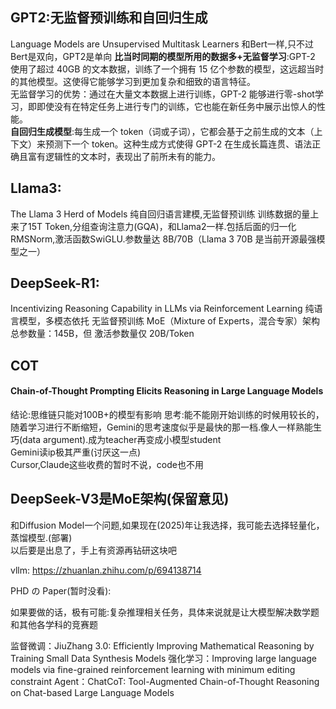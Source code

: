 ## GPT2:无监督预训练和自回归生成
Language Models are Unsupervised Multitask Learners
和Bert一样,只不过Bert是双向，GPT2是单向
**比当时同期的模型所用的数据多+无监督学习**:GPT-2 使用了超过 40GB 的文本数据，训练了一个拥有 15 亿个参数的模型，这远超当时的其他模型。这使得它能够学习到更加复杂和细致的语言特征。  
无监督学习的优势：通过在大量文本数据上进行训练，GPT-2 能够进行零-shot学习，即即使没有在特定任务上进行专门的训练，它也能在新任务中展示出惊人的性能。  
**自回归生成模型**:每生成一个 token（词或子词），它都会基于之前生成的文本（上下文）来预测下一个 token。这种生成方式使得 GPT-2 在生成长篇连贯、语法正确且富有逻辑性的文本时，表现出了前所未有的能力。  

## Llama3:
The Llama 3 Herd of Models
纯自回归语言建模,无监督预训练
训练数据的量上来了15T Token,分组查询注意力(GQA)，和Llama2一样.包括后面的归一化	RMSNorm,激活函数SwiGLU.参数量达 8B/70B（Llama 3 70B 是当前开源最强模型之一）

## DeepSeek-R1:
Incentivizing Reasoning Capability in LLMs via Reinforcement Learning
纯语言模型，多模态依托
无监督预训练
MoE（Mixture of Experts，混合专家）架构
总参数量：145B，但 激活参数量仅 20B/Token

## COT
#### Chain-of-Thought Prompting Elicits Reasoning in Large Language Models
结论:思维链只能对100B+的模型有影响
思考:能不能刚开始训练的时候用较长的，随着学习进行不断缩短，Gemini的思考速度似乎是最快的那一档.像人一样熟能生巧(data argument).成为teacher再变成小模型student
<br>
Gemini读ip极其严重(讨厌这一点)  
Cursor,Claude这些收费的暂时不说，code也不用

## DeepSeek-V3是MoE架构(保留意见)  
和Diffusion Model一个问题,如果现在(2025)年让我选择，我可能去选择轻量化，蒸馏模型.(部署)  
以后要是出息了，手上有资源再钻研这块吧

vllm: https://zhuanlan.zhihu.com/p/694138714

PHD の Paper(暂时没看):

如果要做的话，极有可能:复杂推理相关任务，具体来说就是让大模型解决数学题和其他各学科的竞赛题  

监督微调：JiuZhang 3.0: Efficiently Improving Mathematical Reasoning by Training Small Data Synthesis Models
强化学习：Improving large language models via fine-grained reinforcement learning with minimum editing constraint
Agent：ChatCoT: Tool-Augmented Chain-of-Thought Reasoning on Chat-based Large Language Models